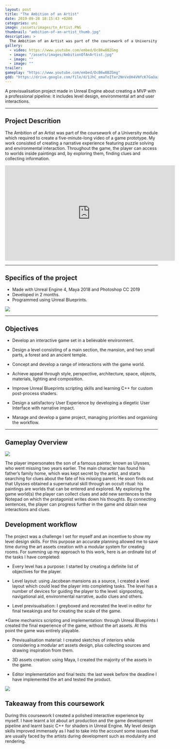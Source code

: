 ```yaml
---
layout: post
title: "The Ambition of an Artist"
date: 2019-09-28 18:15:43 +0200
categories: uni
image: /assets/images/tn_Artist.PNG
thumbnail: "ambition-of-an-artist_thumb.jpg"
description: >
  The Ambition of an Artist was part of the coursework of a University module which required to create a five-minute-long video of a game prototype. My work consisted of  creating a narrative experience featuring puzzle solving and environmental interaction. Throughout the game, the player can access to worlds inside paintings and, by exploring them, finding clues and collecting information.
gallery:
  - video: https://www.youtube.com/embed/DcB6w8BZGmg
  - image: "/assets/images/AmbitionOfAnArtist.jpg"
  - image: ""
  - image: ""
trailer:
gameplay: "https://www.youtube.com/embed/DcB6w8BZGmg"
gdd: "https://drive.google.com/file/d/1JhC_emaToITar2NnVxOH4VNfcK7GaOax/view"
---
```


A previsualisation project made in Unreal Engine about creating a MVP with a professional pipeline: it includes level design, environmental art and user interactions.

---

## Project Descrition

The Ambition of an Artist was part of the coursework of a University module which required to create a five-minute-long video of a game prototype. My work consisted of  creating a narrative experience featuring puzzle solving and environmental interaction. Throughout the game, the player can access to worlds inside paintings and, by exploring them, finding clues and collecting information.

<iframe width="560" height="315" src="https://www.youtube.com/embed/DcB6w8BZGmg" frameborder="0" allow="accelerometer; autoplay; clipboard-write; encrypted-media; gyroscope; picture-in-picture" allowfullscreen></iframe>

---

## Specifics of the project

- Made with Unreal Engine 4, Maya 2018 and Photoshop CC 2019
- Developed in 2 months.
- Programmed using Unreal Blueprints.

![]({{site.baseurl}}/assets/images/AmbitionOfAnArtist3.jpg)

---

## Objectives

* Develop an interactive game set in a believable environment.

* Design a level consisting of a main section, the mansion, and two small parts, a forest and an ancient temple.

* Concept and develop a range of interactions with the game world.

* Achieve appeal through style, perspective, architecture, space, objects, materials, lighting and composition.

* Improve Unreal Blueprints scripting skills and learning C++ for custom post-process shaders.

* Design a satisfactory User Experience by developing a diegetic User Interface with narrative impact.

* Manage and develop a game project, managing priorities and organising the workflow.

---

## Gameplay Overview

![]({{site.baseurl}}\assets\images\AmbitionSmallScreen.PNG)

The player impersonates the son of a famous painter, known as Ulysses, who went missing two years earlier. The main character has found his father’s family home, which was kept secret by the artist, and starts searching for clues about the fate of his missing parent. He soon finds out that Ulysses obtained a supernatural skill through an occult ritual: his paintings are worlds that can be entered and explored. My exploring the game world(s) the player can collect clues and add new sentences to the Notepad on which the protagonist writes down his thoughts. By connecting sentences, the player can progress further in the game and obtain new interactions and clues.

## Development workflow

The project was a challenge I set for myself and an incentive to show my level design skills. For this purpose an accurate planning allowed me to save time during the art assets creation with a modular system for creating rooms. For summing up my approach to this work, here is an ordinate list of the tasks I have completed:

* Every level has a purpose: I started by creating a definite list of objectives for the player.

* Level layout: using Jacobean mansions as a source, I created a level layout which could lead the player into completing tasks. The level has a number of devices for guiding the player to the level: signposting, navigational aid, environmental narrative, audio clues and others.

* Level previsualsation: I greyboxed and recreated the level in editor for final tweakings and for creating the scale of the game.

*Game mechanics scripting and implementation: through Unreal Blueprints I created the final experience of the game, without the art assets. At this point the game was entirely playable.

* Previsualisation material: I created sketches of interiors while considering a modular art assets design, plus collecting sources and drawing inspiration from them.

* 3D assets creation: using Maya, I created the majority of the assets in the game.

* Editor implementation and final tests: the last week before the deadline I have implemented the art and tested the product.

![]({{site.baseurl}}/assets/images/AmbitionOfAnArtist2.jpg)



## Takeaway from this coursework

During this coursework I created a polished interactive experience by myself. I have learnt a lot about art production and the game development pipeline and learnt basic C++ for shaders in Unreal Engine. My level design skills improved immensely as I had to take into the account some issues that are usually faced by the artists during development such as modularity and rendering.
